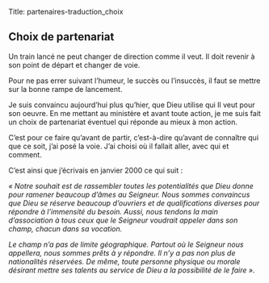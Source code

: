 Title: partenaires-traduction_choix

Choix de partenariat
--------------------

Un train lancé ne  peut changer de direction comme il veut. Il doit revenir à son point de départ et changer de voie.

Pour ne pas errer suivant l’humeur, le succès ou l’insuccès, il faut se mettre sur la bonne rampe de lancement.

Je suis convaincu aujourd’hui plus qu’hier, que Dieu utilise qui Il veut pour son oeuvre.
En me mettant au ministère et avant toute action, je me suis fait un choix de partenariat éventuel qui réponde au mieux à mon action.

C’est pour ce faire qu’avant de partir, c’est-à-dire qu’avant de connaître qui que ce soit, j’ai posé la voie. J’ai choisi où il fallait aller, avec qui et comment.

C’est ainsi que j’écrivais en janvier 2000 ce qui suit :

*« Notre souhait est de rassembler toutes les potentialités que Dieu donne pour ramener beaucoup d’âmes au Seigneur. Nous sommes convaincus que Dieu se réserve beaucoup d’ouvriers et
de qualifications diverses pour répondre à l’immensité du besoin.
Aussi, nous tendons la main d’association à tous ceux que le Seigneur voudrait appeler dans son
champ, chacun dans sa vocation.*

*Le champ n’a pas de limite géographique. Partout où le Seigneur nous appellera, nous sommes prêts à y répondre. Il n’y a pas non plus de nationalités réservées. De même, toute personne physique ou morale désirant mettre ses talents au service de Dieu a la possibilité de le faire ».*

